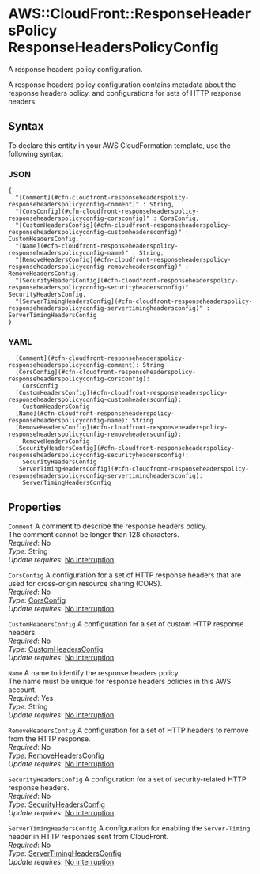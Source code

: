 # AWS::CloudFront::ResponseHeadersPolicy ResponseHeadersPolicyConfig<a name="aws-properties-cloudfront-responseheaderspolicy-responseheaderspolicyconfig"></a>

A response headers policy configuration\.

A response headers policy configuration contains metadata about the response headers policy, and configurations for sets of HTTP response headers\.

## Syntax<a name="aws-properties-cloudfront-responseheaderspolicy-responseheaderspolicyconfig-syntax"></a>

To declare this entity in your AWS CloudFormation template, use the following syntax:

### JSON<a name="aws-properties-cloudfront-responseheaderspolicy-responseheaderspolicyconfig-syntax.json"></a>

```
{
  "[Comment](#cfn-cloudfront-responseheaderspolicy-responseheaderspolicyconfig-comment)" : String,
  "[CorsConfig](#cfn-cloudfront-responseheaderspolicy-responseheaderspolicyconfig-corsconfig)" : CorsConfig,
  "[CustomHeadersConfig](#cfn-cloudfront-responseheaderspolicy-responseheaderspolicyconfig-customheadersconfig)" : CustomHeadersConfig,
  "[Name](#cfn-cloudfront-responseheaderspolicy-responseheaderspolicyconfig-name)" : String,
  "[RemoveHeadersConfig](#cfn-cloudfront-responseheaderspolicy-responseheaderspolicyconfig-removeheadersconfig)" : RemoveHeadersConfig,
  "[SecurityHeadersConfig](#cfn-cloudfront-responseheaderspolicy-responseheaderspolicyconfig-securityheadersconfig)" : SecurityHeadersConfig,
  "[ServerTimingHeadersConfig](#cfn-cloudfront-responseheaderspolicy-responseheaderspolicyconfig-servertimingheadersconfig)" : ServerTimingHeadersConfig
}
```

### YAML<a name="aws-properties-cloudfront-responseheaderspolicy-responseheaderspolicyconfig-syntax.yaml"></a>

```
  [Comment](#cfn-cloudfront-responseheaderspolicy-responseheaderspolicyconfig-comment): String
  [CorsConfig](#cfn-cloudfront-responseheaderspolicy-responseheaderspolicyconfig-corsconfig): 
    CorsConfig
  [CustomHeadersConfig](#cfn-cloudfront-responseheaderspolicy-responseheaderspolicyconfig-customheadersconfig): 
    CustomHeadersConfig
  [Name](#cfn-cloudfront-responseheaderspolicy-responseheaderspolicyconfig-name): String
  [RemoveHeadersConfig](#cfn-cloudfront-responseheaderspolicy-responseheaderspolicyconfig-removeheadersconfig): 
    RemoveHeadersConfig
  [SecurityHeadersConfig](#cfn-cloudfront-responseheaderspolicy-responseheaderspolicyconfig-securityheadersconfig): 
    SecurityHeadersConfig
  [ServerTimingHeadersConfig](#cfn-cloudfront-responseheaderspolicy-responseheaderspolicyconfig-servertimingheadersconfig): 
    ServerTimingHeadersConfig
```

## Properties<a name="aws-properties-cloudfront-responseheaderspolicy-responseheaderspolicyconfig-properties"></a>

`Comment`  <a name="cfn-cloudfront-responseheaderspolicy-responseheaderspolicyconfig-comment"></a>
A comment to describe the response headers policy\.  
The comment cannot be longer than 128 characters\.  
*Required*: No  
*Type*: String  
*Update requires*: [No interruption](https://docs.aws.amazon.com/AWSCloudFormation/latest/UserGuide/using-cfn-updating-stacks-update-behaviors.html#update-no-interrupt)

`CorsConfig`  <a name="cfn-cloudfront-responseheaderspolicy-responseheaderspolicyconfig-corsconfig"></a>
A configuration for a set of HTTP response headers that are used for cross\-origin resource sharing \(CORS\)\.  
*Required*: No  
*Type*: [CorsConfig](aws-properties-cloudfront-responseheaderspolicy-corsconfig.md)  
*Update requires*: [No interruption](https://docs.aws.amazon.com/AWSCloudFormation/latest/UserGuide/using-cfn-updating-stacks-update-behaviors.html#update-no-interrupt)

`CustomHeadersConfig`  <a name="cfn-cloudfront-responseheaderspolicy-responseheaderspolicyconfig-customheadersconfig"></a>
A configuration for a set of custom HTTP response headers\.  
*Required*: No  
*Type*: [CustomHeadersConfig](aws-properties-cloudfront-responseheaderspolicy-customheadersconfig.md)  
*Update requires*: [No interruption](https://docs.aws.amazon.com/AWSCloudFormation/latest/UserGuide/using-cfn-updating-stacks-update-behaviors.html#update-no-interrupt)

`Name`  <a name="cfn-cloudfront-responseheaderspolicy-responseheaderspolicyconfig-name"></a>
A name to identify the response headers policy\.  
The name must be unique for response headers policies in this AWS account\.  
*Required*: Yes  
*Type*: String  
*Update requires*: [No interruption](https://docs.aws.amazon.com/AWSCloudFormation/latest/UserGuide/using-cfn-updating-stacks-update-behaviors.html#update-no-interrupt)

`RemoveHeadersConfig`  <a name="cfn-cloudfront-responseheaderspolicy-responseheaderspolicyconfig-removeheadersconfig"></a>
A configuration for a set of HTTP headers to remove from the HTTP response\.  
*Required*: No  
*Type*: [RemoveHeadersConfig](aws-properties-cloudfront-responseheaderspolicy-removeheadersconfig.md)  
*Update requires*: [No interruption](https://docs.aws.amazon.com/AWSCloudFormation/latest/UserGuide/using-cfn-updating-stacks-update-behaviors.html#update-no-interrupt)

`SecurityHeadersConfig`  <a name="cfn-cloudfront-responseheaderspolicy-responseheaderspolicyconfig-securityheadersconfig"></a>
A configuration for a set of security\-related HTTP response headers\.  
*Required*: No  
*Type*: [SecurityHeadersConfig](aws-properties-cloudfront-responseheaderspolicy-securityheadersconfig.md)  
*Update requires*: [No interruption](https://docs.aws.amazon.com/AWSCloudFormation/latest/UserGuide/using-cfn-updating-stacks-update-behaviors.html#update-no-interrupt)

`ServerTimingHeadersConfig`  <a name="cfn-cloudfront-responseheaderspolicy-responseheaderspolicyconfig-servertimingheadersconfig"></a>
A configuration for enabling the `Server-Timing` header in HTTP responses sent from CloudFront\.  
*Required*: No  
*Type*: [ServerTimingHeadersConfig](aws-properties-cloudfront-responseheaderspolicy-servertimingheadersconfig.md)  
*Update requires*: [No interruption](https://docs.aws.amazon.com/AWSCloudFormation/latest/UserGuide/using-cfn-updating-stacks-update-behaviors.html#update-no-interrupt)